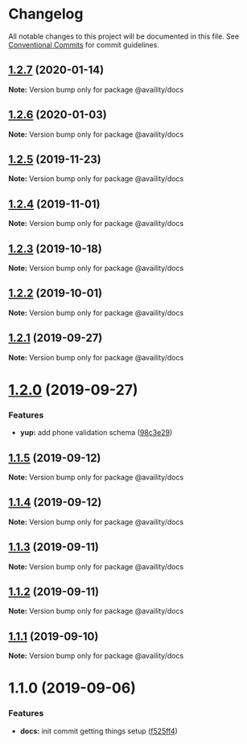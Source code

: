 # Changelog

All notable changes to this project will be documented in this file.
See [Conventional Commits](https://conventionalcommits.org) for commit guidelines.

## [1.2.7](https://github.com/Availity/sdk-js/compare/@availity/docs@1.2.6...@availity/docs@1.2.7) (2020-01-14)

**Note:** Version bump only for package @availity/docs

## [1.2.6](https://github.com/Availity/sdk-js/compare/@availity/docs@1.2.5...@availity/docs@1.2.6) (2020-01-03)

**Note:** Version bump only for package @availity/docs

## [1.2.5](https://github.com/Availity/sdk-js/compare/@availity/docs@1.2.4...@availity/docs@1.2.5) (2019-11-23)

**Note:** Version bump only for package @availity/docs

## [1.2.4](https://github.com/Availity/sdk-js/compare/@availity/docs@1.2.3...@availity/docs@1.2.4) (2019-11-01)

**Note:** Version bump only for package @availity/docs

## [1.2.3](https://github.com/Availity/sdk-js/compare/@availity/docs@1.2.2...@availity/docs@1.2.3) (2019-10-18)

**Note:** Version bump only for package @availity/docs

## [1.2.2](https://github.com/Availity/sdk-js/compare/@availity/docs@1.2.1...@availity/docs@1.2.2) (2019-10-01)

**Note:** Version bump only for package @availity/docs

## [1.2.1](https://github.com/Availity/sdk-js/compare/@availity/docs@1.2.0...@availity/docs@1.2.1) (2019-09-27)

**Note:** Version bump only for package @availity/docs

# [1.2.0](https://github.com/Availity/sdk-js/compare/@availity/docs@1.1.5...@availity/docs@1.2.0) (2019-09-27)

### Features

-   **yup:** add phone validation schema ([98c3e29](https://github.com/Availity/sdk-js/commit/98c3e29))

## [1.1.5](https://github.com/Availity/sdk-js/compare/@availity/docs@1.1.4...@availity/docs@1.1.5) (2019-09-12)

**Note:** Version bump only for package @availity/docs

## [1.1.4](https://github.com/Availity/sdk-js/compare/@availity/docs@1.1.3...@availity/docs@1.1.4) (2019-09-12)

**Note:** Version bump only for package @availity/docs

## [1.1.3](https://github.com/Availity/sdk-js/compare/@availity/docs@1.1.2...@availity/docs@1.1.3) (2019-09-11)

**Note:** Version bump only for package @availity/docs

## [1.1.2](https://github.com/Availity/sdk-js/compare/@availity/docs@1.1.1...@availity/docs@1.1.2) (2019-09-11)

**Note:** Version bump only for package @availity/docs

## [1.1.1](https://github.com/Availity/sdk-js/compare/@availity/docs@1.1.0...@availity/docs@1.1.1) (2019-09-10)

**Note:** Version bump only for package @availity/docs

# 1.1.0 (2019-09-06)

### Features

-   **docs:** init commit getting things setup ([f525ff4](https://github.com/Availity/sdk-js/commit/f525ff4))

